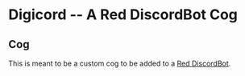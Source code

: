 # Digicord -- A Red DiscordBot Cog
## Cog
This is meant to be a custom cog to be added to a [Red DiscordBot](https://github.com/Cog-Creators/Red-DiscordBot).

